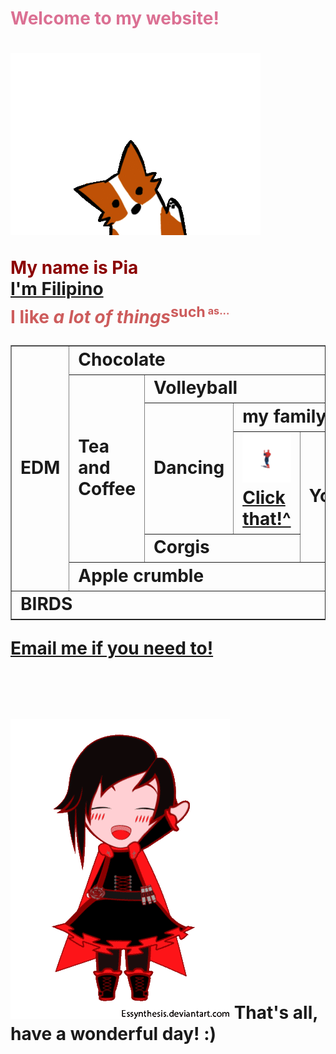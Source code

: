 <html>
<body background="ombray.jpg">
<h1><font color="#DB7093">Welcome to my website!</font><h1>

<img src="corgiwave.gif"> <br>
 
<font color="#8B0000"><b>My name is Pia</b></font><br>
<u>I'm Filipino</u><br>
<font color="#CD5C5C">I like <i>a lot of things</i><sup>such<sup><sub> as...<sub><br></font>
<p>

<tr>
<table border="1">
<tr>
<td rowspan="6">EDM</td>
<td colspan="6">Chocolate</td>
</tr>
<tr>
<td rowspan="4">Tea<br>and<br>Coffee</td>
<td colspan="4">Volleyball</td>
<td rowspan="6">I.C.T</td>
 </tr>
 <tr>
 <td rowspan="2">Dancing</td>
<td colspan="2">my family</td>
<td rowspan="4">Anime?</td>
</tr>
<td><a href="http://roosterteeth.com/"><img src="spiderman.gif"><br>Click that!^</td>
<td rowspan="2">Youtube</td>
</tr>
 <tr>
<td colspan="2">Corgis</td>
 </tr>
<td colspan="4">Apple crumble </td>
</tr>
<tr>
<td colspan="6">BIRDS</td>
</table>

<p><a href="mailto:piasam8@gmail.com">Email me if you need to!</a><p><br><br>
<img src="rwbywave.gif" width"50" height"63.63">
That's all, have a wonderful day! :)
</body><br>


